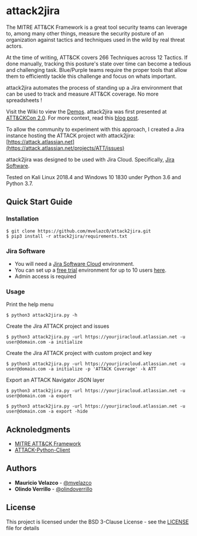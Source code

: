 # attack2jira

The MITRE ATT&CK Framework is a great tool security teams can leverage to, among many other things, measure the security posture of an organization against tactics and techniques used in the wild by real threat actors.

At the time of writing, ATT&CK covers 266 Techniques across 12 Tactics. If done manually, tracking this posture's state over time can become a tedious and challenging task. Blue/Purple teams require the proper tools that allow them to efficiently tackle this challenge and focus on whats important.

attack2jira automates the process of standing up a Jira environment that can be used to track and measure ATT&CK coverage. No more spreadsheets !

Visit the Wiki to view the [Demos](https://github.com/mvelazc0/attack2jira/wiki/Demos). attack2jira was first presented at [ATT&CKCon 2.0](https://www.mitre.org/attackcon). For more context, read this [blog post](https://medium.com/@mvelazco/tracking-and-measuring-att-ck-coverage-with-attack2jira-fe700e2a1654).

To allow the community to experiment with this approach, I created a Jira instance hosting the ATTACK project with attack2jira: [https://attack.atlassian.net](https://attack.atlassian.net/projects/ATT/issues)

attack2jira was designed to be used with Jira Cloud. Specifically, [Jira Software](https://www.atlassian.com/software). 

Tested on Kali Linux 2018.4 and Windows 10 1830 under Python 3.6 and Python 3.7.

## Quick Start Guide

### Installation

```
$ git clone https://github.com/mvelazc0/attack2jira.git
$ pip3 install -r attack2jira/requirements.txt
```
 ### Jira Software
 
 - You will need a [Jira Software Cloud](https://www.atlassian.com/software) environment.
 - You can set up a [free trial](https://www.atlassian.com/software/jira/free) environment for up to 10 users [here](https://www.atlassian.com/try/cloud/signup?bundle=jira-software&edition=free). 
- Admin access is required

### Usage
 
 Print the help menu
  ```
 $ python3 attack2jira.py -h
 ```
 
 Create the Jira ATTACK project and issues
 ```
 $ python3 attack2jira.py -url https://yourjiracloud.atlassian.net -u user@domain.com -a initialize
 ```
  Create the Jira ATTACK project with custom project and key 
 ```
 $ python3 attack2jira.py -url https://yourjiracloud.atlassian.net -u user@domain.com -a initialize -p 'ATTACK Coverage' -k ATT
 ```
 Export an ATTACK Navigator JSON layer
 ```
 $ python3 attack2jira.py -url https://yourjiracloud.atlassian.net -u user@domain.com -a export
 
 $ python3 attack2jira.py -url https://yourjiracloud.atlassian.net -u user@domain.com -a export -hide
 ```
 ## Acknoledgments
 
* [MITRE ATT&CK Framework](https://attack.mitre.org)
* [ATTACK-Python-Client](https://github.com/hunters-forge/ATTACK-Python-Client)
 
 ## Authors

* **Mauricio Velazco** - [@mvelazco](https://twitter.com/mvelazco)
* **Olindo Verrillo** - [@olindoverrillo](https://twitter.com/olindoverrillo)

## License

This project is licensed under the BSD 3-Clause License - see the [LICENSE](LICENSE) file for details
